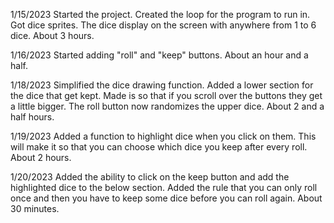 1/15/2023
Started the project. Created the loop for the program to run in. Got dice sprites. The dice display on the screen with anywhere from 1 to 6 dice. About 3 hours.

1/16/2023
Started adding "roll" and "keep" buttons. About an hour and a half.

1/18/2023
Simplified the dice drawing function. Added a lower section for the dice that get kept. Made is so that if you scroll over the buttons they get a little bigger. The roll button now randomizes the upper dice. About 2 and a half hours.

1/19/2023
Added a function to highlight dice when you click on them. This will make it so that you can choose which dice you keep after every roll. About 2 hours.

1/20/2023
Added the ability to click on the keep button and add the highlighted dice to the below section. Added the rule that you can only roll once and then you have to keep some dice before you can roll again. About 30 minutes.